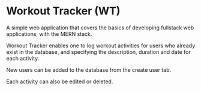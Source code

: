 # Workout Tracker (WT)

A simple web application that covers the basics of developing fullstack web applications, with the MERN stack.

Workout Tracker enables one to log workout activities for users who already exist in the database, and specifying the description, duration and date for each activity. 

New users can be added to the database from the create user tab.

Each activity can also be edited or deleted.
